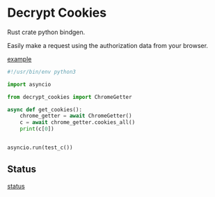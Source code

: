 # Decrypt Cookies

Rust crate python bindgen.

Easily make a request using the authorization data from your browser.

[example](./python/example.py)

```python
#!/usr/bin/env python3

import asyncio

from decrypt_cookies import ChromeGetter

async def get_cookies():
    chrome_getter = await ChromeGetter()
    c = await chrome_getter.cookies_all()
    print(c[0])


asyncio.run(test_c())
```

## Status

[status](https://github.com/saying121/tidy-browser/tree/master/crates/decrypt-cookies/README.md#test-status)
